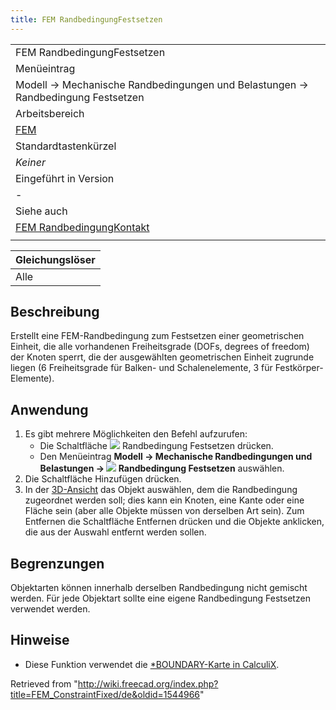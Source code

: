```yaml
---
title: FEM RandbedingungFestsetzen
---
```

|  |
| --- |
| FEM RandbedingungFestsetzen |
| Menüeintrag |
| Modell → Mechanische Randbedingungen und Belastungen → Randbedingung Festsetzen |
| Arbeitsbereich |
| [FEM](/FEM_Workbench/de "FEM Workbench/de") |
| Standardtastenkürzel |
| *Keiner* |
| Eingeführt in Version |
| - |
| Siehe auch |
| [FEM RandbedingungKontakt](/FEM_ConstraintContact/de "FEM ConstraintContact/de") |
|  |

| Gleichungslöser |
| --- |
| Alle |

## Beschreibung

Erstellt eine FEM-Randbedingung zum Festsetzen einer geometrischen Einheit, die alle vorhandenen Freiheitsgrade (DOFs, degrees of freedom) der Knoten sperrt, die der ausgewählten geometrischen Einheit zugrunde liegen (6 Freiheitsgrade für Balken- und Schalenelemente, 3 für Festkörper-Elemente).

## Anwendung

1. Es gibt mehrere Möglichkeiten den Befehl aufzurufen:
   * Die Schaltfläche ![](/images/FEM_ConstraintFixed.svg) Randbedingung Festsetzen drücken.
   * Den Menüeintrag **Modell → Mechanische Randbedingungen und Belastungen → ![](/images/FEM_ConstraintFixed.svg) Randbedingung Festsetzen** auswählen.
2. Die Schaltfläche Hinzufügen drücken.
3. In der [3D-Ansicht](/3D_view/de "3D view/de") das Objekt auswählen, dem die Randbedingung zugeordnet werden soll; dies kann ein Knoten, eine Kante oder eine Fläche sein (aber alle Objekte müssen von derselben Art sein). Zum Entfernen die Schaltfläche Entfernen drücken und die Objekte anklicken, die aus der Auswahl entfernt werden sollen.

## Begrenzungen

Objektarten können innerhalb derselben Randbedingung nicht gemischt werden. Für jede Objektart sollte eine eigene Randbedingung Festsetzen verwendet werden.

## Hinweise

* Diese Funktion verwendet die [\*BOUNDARY-Karte in CalculiX](https://web.mit.edu/calculix_v2.7/CalculiX/ccx_2.7/doc/ccx/node163.html).

Retrieved from "<http://wiki.freecad.org/index.php?title=FEM_ConstraintFixed/de&oldid=1544966>"